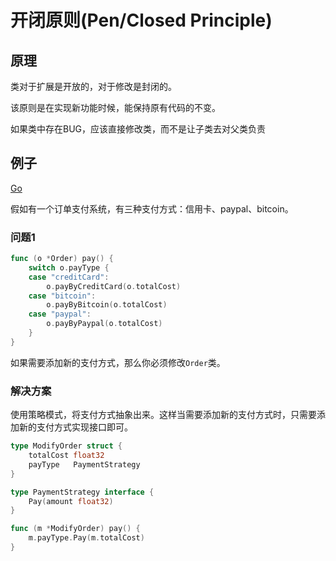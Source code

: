 # 开闭原则(Pen/Closed Principle)

## 原理

类对于扩展是开放的，对于修改是封闭的。

该原则是在实现新功能时候，能保持原有代码的不变。

如果类中存在BUG，应该直接修改类，而不是让子类去对父类负责

## 例子

[Go](https://github.com/XdpCs/go-design-pattern/blob/master/SOLID/02.Pen-Closed-Principle/go/main.go)

假如有一个订单支付系统，有三种支付方式：信用卡、paypal、bitcoin。

### 问题1

```go
func (o *Order) pay() {
	switch o.payType {
	case "creditCard":
		o.payByCreditCard(o.totalCost)
	case "bitcoin":
		o.payByBitcoin(o.totalCost)
	case "paypal":
		o.payByPaypal(o.totalCost)
	}
}
```

如果需要添加新的支付方式，那么你必须修改`Order`类。

### 解决方案

使用策略模式，将支付方式抽象出来。这样当需要添加新的支付方式时，只需要添加新的支付方式实现接口即可。

```go
type ModifyOrder struct {
	totalCost float32
	payType   PaymentStrategy
}

type PaymentStrategy interface {
	Pay(amount float32)
}

func (m *ModifyOrder) pay() {
	m.payType.Pay(m.totalCost)
}
```